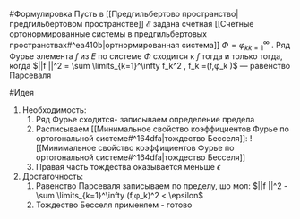 #Формулировка 
Пусть в [[Предгильбертово пространство|предгильбертовом пространстве]] $\mathscr E$ задана счетная [[Счетные ортонормированные системы в предгильбертовых пространствах#^ea410b|ортнормированная система]] $Φ = {φ_k }^∞_{k=1}$ . Ряд Фурье элемента $f$ из $E$ по системе $Φ$ сходится к $f$ тогда и только тогда, когда $||f ||^2 = \sum \limits_{k=1}^\infty f_k^2 , f_k =(f,φ_k )$ — равенство Парсеваля

#Идея 
1. Необходимость:
	1) Ряд Фурье сходится- записываем определение предела
	2) Расписываем [[Минимальное свойство коэффициентов Фурье по ортогональной системе#^164dfa|тождество Бесселя]]: ![[Минимальное свойство коэффициентов Фурье по ортогональной системе#^164dfa|тождество Бесселя]]
	3) Правая часть тождества оказывается меньше $\epsilon$ 
2.  Достаточность:
	  1) Равенство Парсеваля записываем по пределу, шо мол: $||f ||^2 -  \sum \limits_{k=1}^\infty (f,φ_k)^2 < \epsilon$
	  2) Тождество Бесселя применяем - готово



